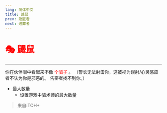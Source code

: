 ```yaml
---
lang: 简体中文
title: 鼹鼠
prev: 隐匿者
next: 送葬者
---
```


# <font color="red">🎭 <b>鼹鼠</b></font> <Badge text="Concealing" type="tip" vertical="middle"/>

***

你在伙伴眼中看起来不像 <font color=red>个骗子</font> 。 （警长无法射击你，这被视为误射/心灵感应者不认为你是邪恶的。 告密者找不到你。）

- 最大数量
  - 设置游戏中骗术师的最大数量

> 来自:TOH+
